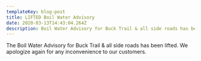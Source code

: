 ```yaml
---
templateKey: blog-post
title: LIFTED Boil Water Advisory
date: 2020-03-13T14:43:04.264Z
description: Boil Water Advisory for Buck Trail & all side roads has been lifted.
---
```

The Boil Water Advisory for Buck Trail & all side roads has been lifted. We apologize again for any inconvenience to our customers.
